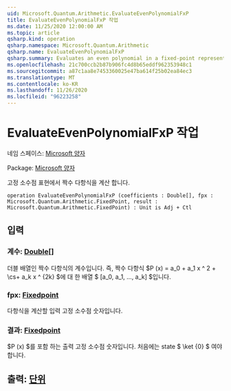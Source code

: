 ```yaml
---
uid: Microsoft.Quantum.Arithmetic.EvaluateEvenPolynomialFxP
title: EvaluateEvenPolynomialFxP 작업
ms.date: 11/25/2020 12:00:00 AM
ms.topic: article
qsharp.kind: operation
qsharp.namespace: Microsoft.Quantum.Arithmetic
qsharp.name: EvaluateEvenPolynomialFxP
qsharp.summary: Evaluates an even polynomial in a fixed-point representation.
ms.openlocfilehash: 21c700ccb2b87b906fc4d8b65eddf962353948c1
ms.sourcegitcommit: a87c1aa8e7453360025e47ba614f25b02ea84ec3
ms.translationtype: MT
ms.contentlocale: ko-KR
ms.lasthandoff: 11/26/2020
ms.locfileid: "96223258"
---
```

# <a name="evaluateevenpolynomialfxp-operation"></a>EvaluateEvenPolynomialFxP 작업

네임 스페이스: [Microsoft 양자](xref:Microsoft.Quantum.Arithmetic)

Package: [Microsoft 양자](https://nuget.org/packages/Microsoft.Quantum.Numerics)


고정 소수점 표현에서 짝수 다항식을 계산 합니다.

```qsharp
operation EvaluateEvenPolynomialFxP (coefficients : Double[], fpx : Microsoft.Quantum.Arithmetic.FixedPoint, result : Microsoft.Quantum.Arithmetic.FixedPoint) : Unit is Adj + Ctl
```


## <a name="input"></a>입력

### <a name="coefficients--double"></a>계수: [Double](xref:microsoft.quantum.lang-ref.double)[]

더블 배열인 짝수 다항식의 계수입니다. 즉, 짝수 다항식 $P (x) = a_0 + a_1 x ^ 2 + \cs+ a_k x ^ {2k} $에 대 한 배열 $ [a_0, a_1, ..., a_k] $입니다.


### <a name="fpx--fixedpoint"></a>fpx: [Fixedpoint](xref:Microsoft.Quantum.Arithmetic.FixedPoint)

다항식을 계산할 입력 고정 소수점 숫자입니다.


### <a name="result--fixedpoint"></a>결과: [Fixedpoint](xref:Microsoft.Quantum.Arithmetic.FixedPoint)

$P (x) $를 포함 하는 출력 고정 소수점 숫자입니다. 처음에는 state $ \ket {0} $ 여야 합니다.



## <a name="output--unit"></a>출력: [단위](xref:microsoft.quantum.lang-ref.unit)

